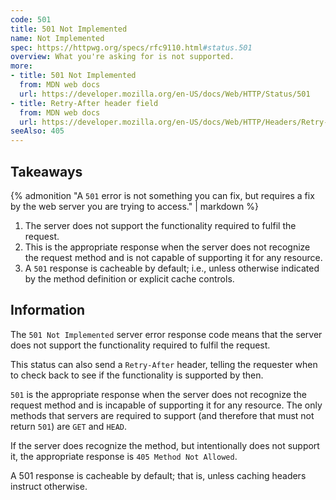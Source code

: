 ```yaml
---
code: 501
title: 501 Not Implemented
name: Not Implemented
spec: https://httpwg.org/specs/rfc9110.html#status.501
overview: What you're asking for is not supported.
more:
- title: 501 Not Implemented
  from: MDN web docs
  url: https://developer.mozilla.org/en-US/docs/Web/HTTP/Status/501
- title: Retry-After header field
  from: MDN web docs
  url: https://developer.mozilla.org/en-US/docs/Web/HTTP/Headers/Retry-After
seeAlso: 405
---
```


## Takeaways

{% admonition "A `501` error is not something you can fix, but requires a fix by the web server you are trying to access." | markdown %}

1. The server does not support the functionality required to fulfil the request.
1. This is the appropriate response when the server does not recognize the request method and is not capable of supporting it for any resource.
1. A `501` response is cacheable by default; i.e., unless otherwise indicated by the method definition or explicit cache controls.

## Information

The `501 Not Implemented` server error response code means that the server does not support the functionality required to fulfil the request.

This status can also send a `Retry-After` header, telling the requester when to check back to see if the functionality is supported by then.

`501` is the appropriate response when the server does not recognize the request method and is incapable of supporting it for any resource. The only methods that servers are required to support (and therefore that must not return `501`) are `GET` and `HEAD`.

If the server does recognize the method, but intentionally does not support it, the appropriate response is `405 Method Not Allowed`.

A 501 response is cacheable by default; that is, unless caching headers instruct otherwise.
